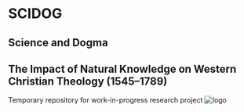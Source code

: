# SCIDOG
## Science and Dogma
## The Impact of Natural Knowledge on Western Christian Theology (1545–1789)

Temporary repository for work-in-progress research project
![logo]([image.png](https://docs.google.com/drawings/d/e/2PACX-1vS8hiKovMuY1qZ3TkBK2Wcllf0Z28F-Lm7QLcFrYLcZctP7G48SXGwV6L8EDo--d4NQDep_c49QMKkq/pub?w=960&h=720))
